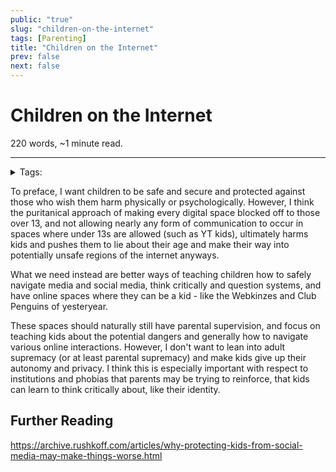 ```yaml
---
public: "true"
slug: "children-on-the-internet"
tags: [Parenting]
title: "Children on the Internet"
prev: false
next: false
---
```

<script setup>
import { data } from '../../git.data.ts';
import { useData } from 'vitepress';
const pageData = useData();
</script>
<h1 class="p-name">Children on the Internet</h1>
<p>220 words, ~1 minute read. <span v-html="data[`site/${pageData.page.value.relativePath}`]" /></p>
<hr/>

<details><summary>Tags:</summary><a href="/garden/parenting/index.md">Parenting</a></details>

To preface, I want children to be safe and secure and protected against those who wish them harm physically or psychologically. However, I think the puritanical approach of making every digital space blocked off to those over 13, and not allowing nearly any form of communication to occur in spaces where under 13s are allowed (such as YT kids), ultimately harms kids and pushes them to lie about their age and make their way into potentially unsafe regions of the internet anyways.

What we need instead are better ways of teaching children how to safely navigate media and social media, think critically and question systems, and have online spaces where they can be a kid - like the Webkinzes and Club Penguins of yesteryear.

These spaces should naturally still have parental supervision, and focus on teaching kids about the potential dangers and generally how to navigate various online interactions. However, I don't want to lean into adult supremacy (or at least parental supremacy) and make kids give up their autonomy and privacy. I think this is especially important with respect to institutions and phobias that parents may be trying to reinforce, that kids can learn to think critically about, like their identity.

## Further Reading

https://archive.rushkoff.com/articles/why-protecting-kids-from-social-media-may-make-things-worse.html